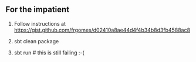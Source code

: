 For the impatient
-----------------

1. Follow instructions at https://gist.github.com/frgomes/d02410a8ae44d4f4b34b8d3fb4588ac8

2. sbt clean package

3. sbt run   # this is still failing :-(
